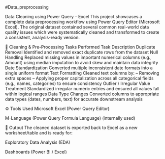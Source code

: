 #Data_preprocessing

Data Cleaning using Power Query – Excel
This project showcases a complete data preprocessing workflow using Power Query Editor (Microsoft Excel). The original dataset contained several common real-world data quality issues which were systematically cleaned and transformed to create a consistent, analysis-ready version.

🔧 Cleaning & Pre-Processing Tasks Performed
Task	Description
Duplicate Removal	Identified and removed exact duplicate rows from the dataset
Null Handling	Replaced missing values in important numerical columns (e.g., Amount) using median imputation to avoid skew and maintain data integrity
Date Standardization	Converted multiple inconsistent date formats into a single uniform format
Text Formatting	Cleaned text columns by:
– Removing extra spaces
– Applying proper capitalization across all categorical fields (e.g., names, categories) to ensure consistency
Outlier / Irregular Value Treatment	Standardized irregular numeric entries and ensured all values fall within logical ranges
Data Type Changes	Converted columns to appropriate data types (dates, numbers, text) for accurate downstream analysis

⚙️ Tools Used
Microsoft Excel (Power Query Editor)

M-Language (Power Query Formula Language) (internally used)

📁 Output
The cleaned dataset is exported back to Excel as a new worksheet/table and is ready for:

Exploratory Data Analysis (EDA)

Dashboards (Power BI / Excel)
